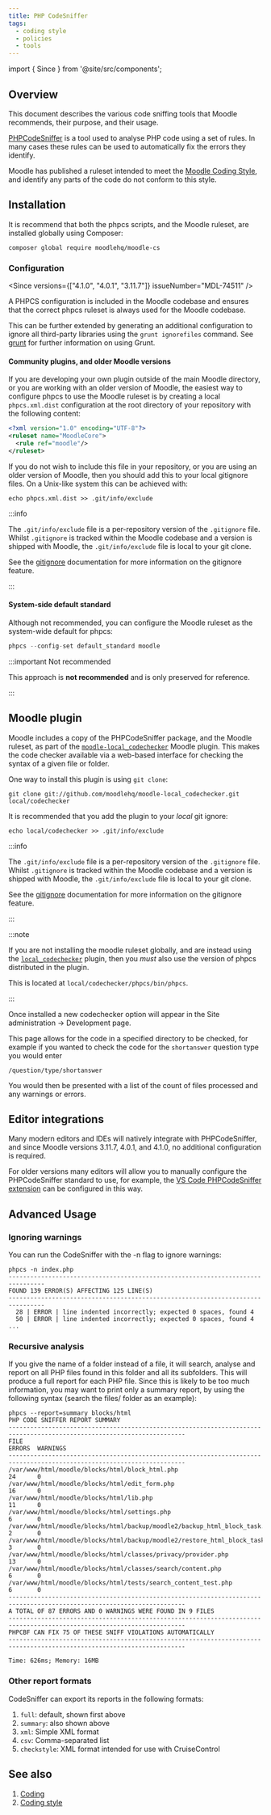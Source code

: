 ```yaml
---
title: PHP CodeSniffer
tags:
  - coding style
  - policies
  - tools
---
```


import { Since } from '@site/src/components';

## Overview

This document describes the various code sniffing tools that Moodle recommends, their purpose, and their usage.

[PHPCodeSniffer](https://github.com/squizlabs/PHP_CodeSniffer) is a tool used to analyse PHP code using a set of rules. In many cases these rules can be used to automatically fix the errors they identify.

Moodle has published a ruleset intended to meet the [Moodle Coding Style](/general/development/policies/codingstyle), and identify any parts of the code do not conform to this style.

## Installation

It is recommend that both the phpcs scripts, and the Moodle ruleset, are installed globally using Composer:

```console
composer global require moodlehq/moodle-cs
```

### Configuration

<Since versions={["4.1.0", "4.0.1", "3.11.7"]} issueNumber="MDL-74511" />

A PHPCS configuration is included in the Moodle codebase and ensures that the correct phpcs ruleset is always used for the Moodle codebase.

This can be further extended by generating an additional configuration to ignore all third-party libraries using the `grunt ignorefiles` command. See [grunt](/general/development/tools/nodejs#grunt) for further information on using Grunt.

#### Community plugins, and older Moodle versions

If you are developing your own plugin outside of the main Moodle directory, or you are working with an older version of Moodle, the easiest way to configure phpcs to use the Moodle ruleset is by creating a local `phpcs.xml.dist` configuration at the root directory of your repository with the following content:

```xml
<?xml version="1.0" encoding="UTF-8"?>
<ruleset name="MoodleCore">
  <rule ref="moodle"/>
</ruleset>
```

If you do not wish to include this file in your repository, or you are using an older version of Moodle, then you should add this to your local gitignore files. On a Unix-like system this can be achieved with:

```console
echo phpcs.xml.dist >> .git/info/exclude
```

:::info

The `.git/info/exclude` file is a per-repository version of the `.gitignore` file. Whilst `.gitignore` is tracked within the Moodle codebase and a version is shipped with Moodle, the `.git/info/exclude` file is local to your git clone.

See the [gitignore](https://git-scm.com/docs/gitignore) documentation for more information on the gitignore feature.

:::

#### System-side default standard

Although not recommended, you can configure the Moodle ruleset as the system-wide default for phpcs:

```php
phpcs --config-set default_standard moodle
```

:::important Not recommended

This approach is **not recommended** and is only preserved for reference.

:::

## Moodle plugin

Moodle includes a copy of the PHPCodeSniffer package, and the Moodle ruleset, as part of the [`moodle-local_codechecker`](https://github.com/moodlehq/moodle-local_codechecker) Moodle plugin. This makes the code checker available via a web-based interface for checking the syntax of a given file or folder.

One way to install this plugin is using `git clone`:

```console
git clone git://github.com/moodlehq/moodle-local_codechecker.git local/codechecker
```

It is recommended that you add the plugin to your _local_ git ignore:

```console
echo local/codechecker >> .git/info/exclude
```

:::info

The `.git/info/exclude` file is a per-repository version of the `.gitignore` file. Whilst `.gitignore` is tracked within the Moodle codebase and a version is shipped with Moodle, the `.git/info/exclude` file is local to your git clone.

See the [gitignore](https://git-scm.com/docs/gitignore) documentation for more information on the gitignore feature.

:::

:::note

If you are not installing the moodle ruleset globally, and are instead using the [`local_codechecker`](https://github.com/moodlehq/moodle-local_codechecker) plugin, then you _must_ also use the version of phpcs distributed in the plugin.

This is located at `local/codechecker/phpcs/bin/phpcs`.

:::

Once installed a new codechecker option will appear in the Site administration -> Development page.

This page allows for the code in a specified directory to be checked, for example if you wanted to check the code for the `shortanswer` question type you would enter

```
/question/type/shortanswer
```

You would then be presented with a list of the count of files processed and any warnings or errors.

## Editor integrations

Many modern editors and IDEs will natively integrate with PHPCodeSniffer, and since Moodle versions 3.11.7, 4.0.1, and 4.1.0, no additional configuration is required.

For older versions many editors will allow you to manually configure the PHPCodeSniffer standard to use, for example, the [VS Code PHPCodeSniffer extension](https://marketplace.visualstudio.com/items?itemName=obliviousharmony.vscode-php-codesniffer) can be configured in this way.

## Advanced Usage

### Ignoring warnings

You can run the CodeSniffer with the -n flag to ignore warnings:

```console
phpcs -n index.php
--------------------------------------------------------------------------------
FOUND 139 ERROR(S) AFFECTING 125 LINE(S)
--------------------------------------------------------------------------------
  28 | ERROR | line indented incorrectly; expected 0 spaces, found 4
  50 | ERROR | line indented incorrectly; expected 0 spaces, found 4
...
```

### Recursive analysis

If you give the name of a folder instead of a file, it will search, analyse and report on all PHP files found in this folder and all its subfolders. This will produce a full report for each PHP file. Since this is likely to be too much information, you may want to print only a summary report, by using the following syntax (search the files/ folder as an example):

```console
phpcs --report=summary blocks/html
PHP CODE SNIFFER REPORT SUMMARY
-----------------------------------------------------------------------------------------------------------------------
FILE                                                                                                   ERRORS  WARNINGS
-----------------------------------------------------------------------------------------------------------------------
/var/www/html/moodle/blocks/html/block_html.php                                       24      0
/var/www/html/moodle/blocks/html/edit_form.php                                        16      0
/var/www/html/moodle/blocks/html/lib.php                                              11      0
/var/www/html/moodle/blocks/html/settings.php                                         6       0
/var/www/html/moodle/blocks/html/backup/moodle2/backup_html_block_task.class.php      2       0
/var/www/html/moodle/blocks/html/backup/moodle2/restore_html_block_task.class.php     3       0
/var/www/html/moodle/blocks/html/classes/privacy/provider.php                         13      0
/var/www/html/moodle/blocks/html/classes/search/content.php                           6       0
/var/www/html/moodle/blocks/html/tests/search_content_test.php                        6       0
-----------------------------------------------------------------------------------------------------------------------
A TOTAL OF 87 ERRORS AND 0 WARNINGS WERE FOUND IN 9 FILES
-----------------------------------------------------------------------------------------------------------------------
PHPCBF CAN FIX 75 OF THESE SNIFF VIOLATIONS AUTOMATICALLY
-----------------------------------------------------------------------------------------------------------------------

Time: 626ms; Memory: 16MB
```

### Other report formats

CodeSniffer can export its reports in the following formats:

1. `full`: default, shown first above
1. `summary`: also shown above
1. `xml`: Simple XML format
1. `csv`: Comma-separated list
1. `checkstyle`: XML format intended for use with CruiseControl

## See also

1. [Coding](/general/development/policies)
1. [Coding style](/general/development/policies/codingstyle)

